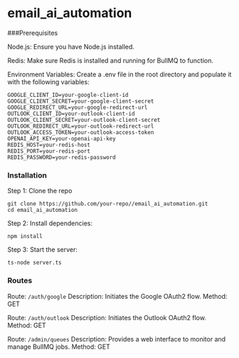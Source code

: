 # email_ai_automation

###Prerequisites

Node.js: Ensure you have Node.js installed.

Redis: Make sure Redis is installed and running for BullMQ to function.

Environment Variables: Create a .env file in the root directory and populate it with the following variables:

```
GOOGLE_CLIENT_ID=your-google-client-id
GOOGLE_CLIENT_SECRET=your-google-client-secret
GOOGLE_REDIRECT_URL=your-google-redirect-url
OUTLOOK_CLIENT_ID=your-outlook-client-id
OUTLOOK_CLIENT_SECRET=your-outlook-client-secret
OUTLOOK_REDIRECT_URL=your-outlook-redirect-url
OUTLOOK_ACCESS_TOKEN=your-outlook-access-token
OPENAI_API_KEY=your-openai-api-key
REDIS_HOST=your-redis-host
REDIS_PORT=your-redis-port
REDIS_PASSWORD=your-redis-password
```

### Installation 

Step 1: Clone the repo

```
git clone https://github.com/your-repo//email_ai_automation.git
cd email_ai_automation
```

Step 2: Install dependencies:

```
npm install
```

Step 3: Start the server:

```
ts-node server.ts
```


### Routes

Route: ```/auth/google```
Description: Initiates the Google OAuth2 flow.
Method: GET

Route: ```/auth/outlook```
Description: Initiates the Outlook OAuth2 flow.
Method: GET

Route: ```/admin/queues```
Description: Provides a web interface to monitor and manage BullMQ jobs.
Method: GET


